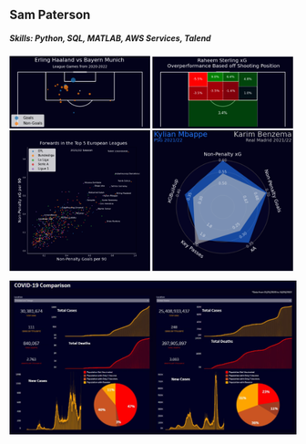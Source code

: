 ## Sam Paterson
##### Skills: Python, SQL, MATLAB, AWS Services, Talend
<img src="https://github.com/SamuelPaterson/SamuelPaterson/blob/ba996e2517b54051ea7bb9b5d84c628b33f8122e/FirstShotmap.png?raw=true" width="49%"/> <img src="https://github.com/SamuelPaterson/SamuelPaterson/blob/ba996e2517b54051ea7bb9b5d84c628b33f8122e/xG_Overperformance.png?raw=true" width="49%"/>
<img src="https://github.com/SamuelPaterson/SamuelPaterson/blob/5234593251e49af640f85a52fb9b34ec0af14de1/ForwardsGraph.png?raw=true" width="49%"/> <img src="https://github.com/SamuelPaterson/SamuelPaterson/blob/5234593251e49af640f85a52fb9b34ec0af14de1/RadarChart.png?raw=true" width="49%"/>

[![Dashboard](https://github.com/SamuelPaterson/COVID/blob/348de8e108cb6030fc58be9612da5d785cc06a2a/DashboardScreenshot.jpg)](https://public.tableau.com/views/COVIDComparison_16541843739140/Dashboard1?:language=en-US&publish=yes&:display_count=n&:origin=viz_share_link)

